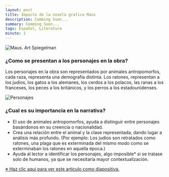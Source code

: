 ```yaml
---
layout: post
title: Impacto de la novela grafica Maus
description: Comming Soon...
summary: Comming Soon...
tags: Español, Literatura
minute: 1
---
```


![Maus. Art Spiegelman](https://static.timesofisrael.com/www/uploads/2014/01/maus-mask-e1390470010394-1024x640.jpg)

### ¿Como se presentan a los personajes en la obra?

Los personajes en la obra son representados por animales antropomorfos, cada raza, representa una demografía distinta. Los ratones, representan a los judios, los gatos a los alemanes, los cerdos a los polacos, las ranas a los franceses, los peces a los británicos, y los perros a los estadounidenses.

![Personajes](http://transnationalismdiaspora-lwc.weebly.com/uploads/8/7/4/5/8745414/1855191.png)

### ¿Cual es su importancia en la narrativa?

* El uso de animales antropomorfos, ayuda a distinguir entre personajes basándonos en su creencia o nacionalidad.
* Crea una relación entre el animal y la clase representada, dando lugar a análisis más profundo. (Por ejemplo: Los judios son retratados como ratones, una plaga que es exterminada del mismo modo como se exterminaban los ratones en aquella época.)
* Ayuda al lector a identificar los personajes, algo imposible* si se tratase solo de humanos, ya que se necesitaría mayor contextualización.

[※ Haz clic aqui para ver este articulo como diapositiva.](https://docs.google.com/presentation/d/1c0Jz4OkPrccSP2OYNx-CMJ87Ru2WxD58ik_gshK-nII/edit?usp=sharing)
